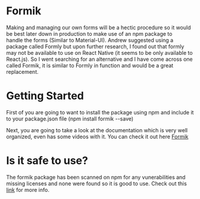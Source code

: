 # Formik

Making and managing our own forms will be a hectic procedure so it would be best later down in production to make use of an npm package to  
handle the forms (Similar to Material-UI). Andrew suggested using a package called Formly but upon further research, I found out that formly  
may not be available to use on React Native (it seems to be only available to React.js). So I went searching for an alternative and I have come across one called Formik, it is similar to Formly in function and would be a great replacement.

# Getting Started

First of you are going to want to install the package using npm and include it to your package.json file (npm install formik --save)

Next, you are going to take a look at the documentation which is very well organized, even has some videos with it. You can check it out here [Formik](https://formik.org/docs/overview)

# Is it safe to use?

The formik package has been scanned on npm for any vunerabilities and missing licenses and none were found so it is good to use. Check out this [link](https://snyk.io/advisor/npm-package/formik) for more info.
